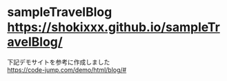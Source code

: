 # sampleTravelBlog　https://shokixxx.github.io/sampleTravelBlog/

下記デモサイトを参考に作成しました<br>
https://code-jump.com/demo/html/blog/#
